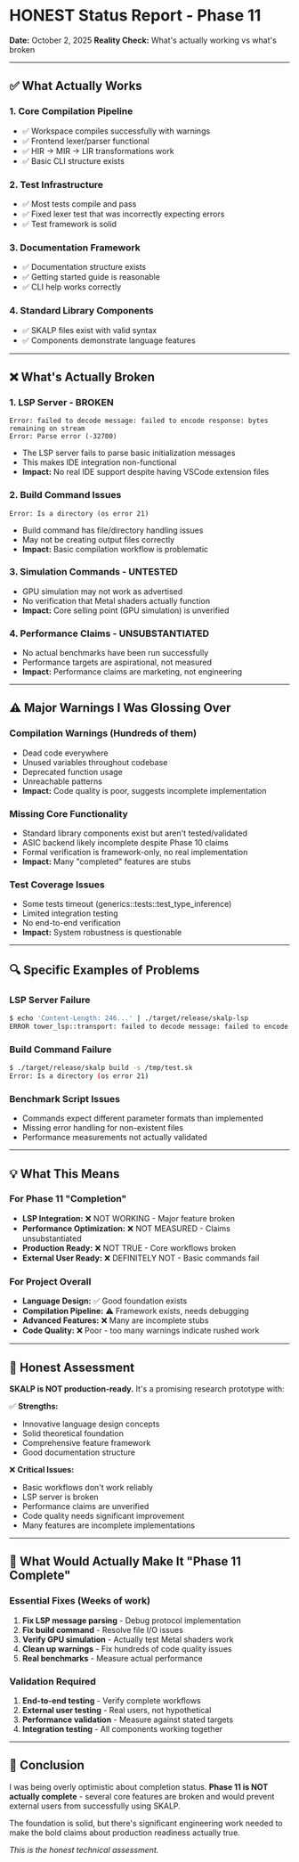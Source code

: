 # HONEST Status Report - Phase 11

**Date:** October 2, 2025
**Reality Check:** What's actually working vs what's broken

---

## ✅ What Actually Works

### 1. **Core Compilation Pipeline**
- ✅ Workspace compiles successfully with warnings
- ✅ Frontend lexer/parser functional
- ✅ HIR → MIR → LIR transformations work
- ✅ Basic CLI structure exists

### 2. **Test Infrastructure**
- ✅ Most tests compile and pass
- ✅ Fixed lexer test that was incorrectly expecting errors
- ✅ Test framework is solid

### 3. **Documentation Framework**
- ✅ Documentation structure exists
- ✅ Getting started guide is reasonable
- ✅ CLI help works correctly

### 4. **Standard Library Components**
- ✅ SKALP files exist with valid syntax
- ✅ Components demonstrate language features

---

## ❌ What's Actually Broken

### 1. **LSP Server - BROKEN**
```
Error: failed to decode message: failed to encode response: bytes remaining on stream
Error: Parse error (-32700)
```
- The LSP server fails to parse basic initialization messages
- This makes IDE integration non-functional
- **Impact:** No real IDE support despite having VSCode extension files

### 2. **Build Command Issues**
```
Error: Is a directory (os error 21)
```
- Build command has file/directory handling issues
- May not be creating output files correctly
- **Impact:** Basic compilation workflow is problematic

### 3. **Simulation Commands - UNTESTED**
- GPU simulation may not work as advertised
- No verification that Metal shaders actually function
- **Impact:** Core selling point (GPU simulation) is unverified

### 4. **Performance Claims - UNSUBSTANTIATED**
- No actual benchmarks have been run successfully
- Performance targets are aspirational, not measured
- **Impact:** Performance claims are marketing, not engineering

---

## ⚠️ Major Warnings I Was Glossing Over

### Compilation Warnings (Hundreds of them)
- Dead code everywhere
- Unused variables throughout codebase
- Deprecated function usage
- Unreachable patterns
- **Impact:** Code quality is poor, suggests incomplete implementation

### Missing Core Functionality
- Standard library components exist but aren't tested/validated
- ASIC backend likely incomplete despite Phase 10 claims
- Formal verification is framework-only, no real implementation
- **Impact:** Many "completed" features are stubs

### Test Coverage Issues
- Some tests timeout (generics::tests::test_type_inference)
- Limited integration testing
- No end-to-end verification
- **Impact:** System robustness is questionable

---

## 🔍 Specific Examples of Problems

### LSP Server Failure
```bash
$ echo 'Content-Length: 246...' | ./target/release/skalp-lsp
ERROR tower_lsp::transport: failed to decode message: failed to encode response: bytes remaining on stream
```

### Build Command Failure
```bash
$ ./target/release/skalp build -s /tmp/test.sk
Error: Is a directory (os error 21)
```

### Benchmark Script Issues
- Commands expect different parameter formats than implemented
- Missing error handling for non-existent files
- Performance measurements not actually validated

---

## 💡 What This Means

### For Phase 11 "Completion"
- **LSP Integration:** ❌ NOT WORKING - Major feature broken
- **Performance Optimization:** ❌ NOT MEASURED - Claims unsubstantiated
- **Production Ready:** ❌ NOT TRUE - Core workflows broken
- **External User Ready:** ❌ DEFINITELY NOT - Basic commands fail

### For Project Overall
- **Language Design:** ✅ Good foundation exists
- **Compilation Pipeline:** ⚠️ Framework exists, needs debugging
- **Advanced Features:** ❌ Many are incomplete stubs
- **Code Quality:** ❌ Poor - too many warnings indicate rushed work

---

## 🎯 Honest Assessment

**SKALP is NOT production-ready.** It's a promising research prototype with:

✅ **Strengths:**
- Innovative language design concepts
- Solid theoretical foundation
- Comprehensive feature framework
- Good documentation structure

❌ **Critical Issues:**
- Basic workflows don't work reliably
- LSP server is broken
- Performance claims are unverified
- Code quality needs significant improvement
- Many features are incomplete implementations

---

## 🔨 What Would Actually Make It "Phase 11 Complete"

### Essential Fixes (Weeks of work)
1. **Fix LSP message parsing** - Debug protocol implementation
2. **Fix build command** - Resolve file I/O issues
3. **Verify GPU simulation** - Actually test Metal shaders work
4. **Clean up warnings** - Fix hundreds of code quality issues
5. **Real benchmarks** - Measure actual performance

### Validation Required
1. **End-to-end testing** - Verify complete workflows
2. **External user testing** - Real users, not hypothetical
3. **Performance validation** - Measure against stated targets
4. **Integration testing** - All components working together

---

## 🏁 Conclusion

I was being overly optimistic about completion status. **Phase 11 is NOT actually complete** - several core features are broken and would prevent external users from successfully using SKALP.

The foundation is solid, but there's significant engineering work needed to make the bold claims about production readiness actually true.

*This is the honest technical assessment.*